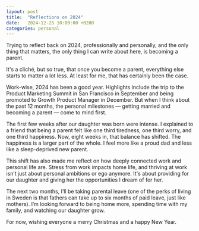 ```yaml
---
layout: post
title:  "Reflections on 2024"
date:   2024-12-25 10:00:00 +0200
categories: personal
---
```



Trying to reflect back on 2024, professionally and personally, and the only thing that matters, the only thing I can write about here, is becoming a parent.

It's a cliché, but so true, that once you become a parent, everything else starts to matter a lot less. At least for me, that has certainly been the case.

Work-wise, 2024 has been a good year. Highlights include the trip to the Product Marketing Summit in San Francisco in September and being promoted to Growth Product Manager in December. But when I think about the past 12 months, the personal milestones — getting married and becoming a parent — come to mind first.

The first few weeks after our daughter was born were intense. I explained to a friend that being a parent felt like one third tiredness, one third worry, and one third happiness. Now, eight weeks in, that balance has shifted. The happiness is a larger part of the whole. I feel more like a proud dad and less like a sleep-deprived new parent.

This shift has also made me reflect on how deeply connected work and personal life are. Stress from work impacts home life, and thriving at work isn’t just about personal ambitions or ego anymore. It's about providing for our daughter and giving her the opportunities I dream of for her.

The next two months, I’ll be taking parental leave (one of the perks of living in Sweden is that fathers can take up to six months of paid leave, just like mothers). I’m looking forward to being home more, spending time with my family, and watching our daughter grow.

For now, wishing everyone a merry Christmas and a happy New Year.
